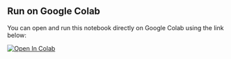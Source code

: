 ## Run on Google Colab
You can open and run this notebook directly on Google Colab using the link below:

[![Open In Colab](https://colab.research.google.com/assets/colab-badge.svg)](https://colab.research.google.com/github/mennaferganyyyy/HAR/blob/main/har.ipynb)
